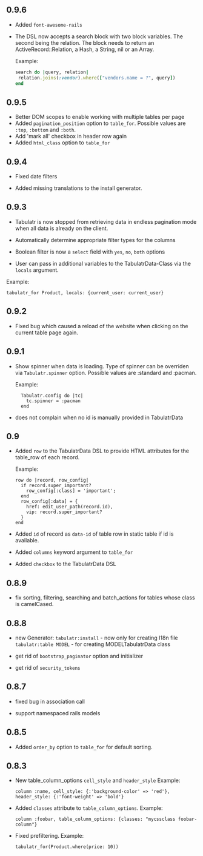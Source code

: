 ## 0.9.6
 * Added `font-awesome-rails`

 * The DSL now accepts a search block with two block variables. The
   second being the relation. The block needs to return an ActiveRecord::Relation,
   a Hash, a String, nil or an Array.

   Example:
   ```ruby
   search do |query, relation|
    relation.joins(:vendor).where(["vendors.name = ?", query])
   end
   ```

## 0.9.5
 * Better DOM scopes to enable working with multiple tables per page
 * Added `pagination_position` option to `table_for`.
   Possible values are `:top`, `:bottom` and `:both`.
 * Add 'mark all' checkbox in header row again
 * Added `html_class` option to `table_for`

## 0.9.4

 * Fixed date filters

 * Added missing translations to the install generator.

## 0.9.3

 * Tabulatr is now stopped from retrieving data in endless pagination mode when all data
   is already on the client.

 * Automatically determine appropriate filter types for the columns

 * Boolean filter is now a `select` field with `yes`, `no`, `both` options

 * User can pass in additional variables to the TabulatrData-Class via the
   `locals` argument.

  Example:
  ```
  tabulatr_for Product, locals: {current_user: current_user}
  ```

## 0.9.2

* Fixed bug which caused a reload of the website when clicking on the current
  table page again.

## 0.9.1

* Show spinner when data is loading. Type of spinner can be overriden via
  `Tabulatr.spinner` option. Possible values are :standard and :pacman.

  Example:
  ```
    Tabulatr.config do |tc|
      tc.spinner = :pacman
    end
  ```

* does not complain when no id is manually provided in TabulatrData

## 0.9

* Added `row` to the TabulatrData DSL to provide HTML attributes for the
  table_row of each record.

  Example:
  ```
  row do |record, row_config|
    if record.super_important?
      row_config[:class] = 'important';
    end
    row_config[:data] = {
      href: edit_user_path(record.id),
      vip: record.super_important?
    }
  end
  ```

* Added `id` of record as `data-id` of table row in static table if
  id is available.

* Added `columns` keyword argument to `table_for`

* Added `checkbox` to the TabulatrData DSL

## 0.8.9

* fix sorting, filtering, searching and batch_actions for tables whose class
  is camelCased.

## 0.8.8

* new Generator:
  `tabulatr:install` - now only for creating I18n file
  `tabulatr:table MODEL` - for creating MODELTabulatrData class

* get rid of `bootstrap_paginator` option and initializer

* get rid of `security_tokens`

## 0.8.7

* fixed bug in association call

* support namespaced rails models

## 0.8.5

* Added `order_by` option to `table_for` for default sorting.

## 0.8.3

* New table_column_options `cell_style` and `header_style`
  Example:
  ```
  column :name, cell_style: {:'background-color' => 'red'}, header_style: {:'font-weight' => 'bold'}
  ```

* Added `classes` attribute to `table_column_options`.
  Example:
  ```
  column :foobar, table_column_options: {classes: "mycssclass foobar-column"}
  ```

* Fixed prefiltering.
  Example:
  ```
  tabulatr_for(Product.where(price: 10))
  ```
